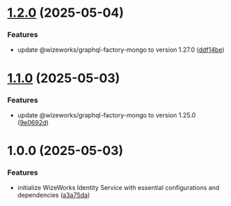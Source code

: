 # [1.2.0](https://github.com/wize-works/wize-identity/compare/v1.1.0...v1.2.0) (2025-05-04)


### Features

* update @wizeworks/graphql-factory-mongo to version 1.27.0 ([ddf14be](https://github.com/wize-works/wize-identity/commit/ddf14becc3aa6bea382c14a5a579b2122b271e65))

# [1.1.0](https://github.com/wize-works/wize-identity/compare/v1.0.0...v1.1.0) (2025-05-03)


### Features

* update @wizeworks/graphql-factory-mongo to version 1.25.0 ([9e0692d](https://github.com/wize-works/wize-identity/commit/9e0692de944f0e076031c3c1ed375135313a88a6))

# 1.0.0 (2025-05-03)


### Features

* initialize WizeWorks Identity Service with essential configurations and dependencies ([a3a75da](https://github.com/wize-works/wize-identity/commit/a3a75da9a6f6eeea571a897aacdd48753a0cc1c1))
